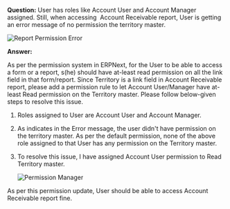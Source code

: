 **Question:** User has roles like Account User and Account Manager assigned. Still, when accessing  Account Receivable report, User is getting an error message of no permission the territory master.

<img alt="Report Permission Error" class="screenshot" src="/docs/assets/img/articles/report-permission-1.png">

**Answer:**

As per the permission system in ERPNext, for the User to be able to access a form or a report, s(he) should have at-least read permission on all the link field in that form/report. Since Territory is a link field in Account Receivable report, please add a permission rule to let Account User/Manager have at-least Read permission on the Territory master. Please follow below-given steps to resolve this issue.

1.  Roles assigned to User are Account User and Account Manager.  

2.  As indicates in the Error message, the user didn't have permission on the territory master. As per the default permission, none of the above role assigned to that User has any permission on the Territory master.  

3.  To resolve this issue, I have assigned Account User permission to Read Territory master.  

    <img alt="Permission Manager" class="screenshot" src="/docs/assets/img/articles/report-permission-2.png">

As per this permission update, User should be able to access Account Receivable report fine.